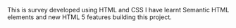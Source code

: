 This is survey developed using HTML and CSS
I have learnt Semantic HTML elements and new HTML 5 features building this project.
